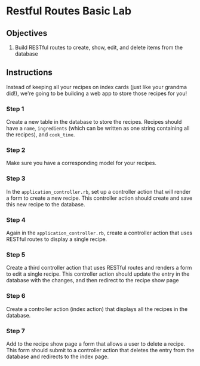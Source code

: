 # Restful Routes Basic Lab

## Objectives

1. Build RESTful routes to create, show, edit, and delete items from the database

## Instructions

Instead of keeping all your recipes on index cards (just like your grandma did!), we're going to be building a web app to store those recipes for you!

### Step 1

Create a new table in the database to store the recipes. Recipes should have a `name`, `ingredients` (which can be written as one string containing all the recipes), and `cook_time`.

### Step 2
Make sure you have a corresponding model for your recipes.

### Step 3

In the `application_controller.rb`, set up a controller action that will render a form to create a new recipe. This controller action should create and save this new recipe to the database.

### Step 4

Again in the `application_controller.rb`, create a controller action that uses RESTful routes to display a single recipe.

### Step 5

Create a third controller action that uses RESTful routes and renders a form to edit a single recipe. This controller action should update the entry in the database with the changes, and then redirect to the recipe show page

### Step 6

Create a controller action (index action) that displays all the recipes in the database.

### Step 7

Add to the recipe show page a form that allows a user to delete a recipe. This form should submit to a controller action that deletes the entry from the database and redirects to the index page.

